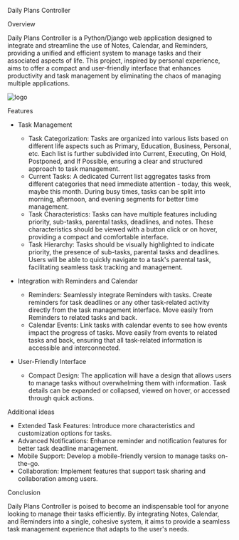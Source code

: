 Daily Plans Controller

Overview

Daily Plans Controller is a Python/Django web application designed to integrate and streamline the use of Notes, Calendar, and Reminders, providing a unified and efficient system to manage tasks and their associated aspects of life.
This project, inspired by personal experience, aims to offer a compact and user-friendly interface that enhances productivity and task management by eliminating the chaos of managing multiple applications.



![logo](https://github.com/inarvos/Daily_Plans_Controller/assets/37037175/95e06964-0c4a-4f7a-9434-fbe6a3226eaf)





Features

- Task Management

  - Task Categorization: Tasks are organized into various lists based on different life aspects such as Primary, Education, Business, Personal, etc. Each list is further subdivided into Current, Executing, On Hold, Postponed, and If Possible, ensuring a clear and structured approach to task management.
  - Current Tasks: A dedicated Current list aggregates tasks from different categories that need immediate attention - today, this week, maybe this month. During busy times, tasks can be split into morning, afternoon, and evening segments for better time management.
  - Task Characteristics: Tasks can have multiple features including priority, sub-tasks, parental tasks, deadlines, and notes. These characteristics should be viewed with a button click or on hover, providing a compact and comfortable interface.
  - Task Hierarchy: Tasks should be visually highlighted to indicate priority, the presence of sub-tasks, parental tasks and deadlines. Users will be able to quickly navigate to a task's parental task, facilitating seamless task tracking and management.

- Integration with Reminders and Calendar

  - Reminders: Seamlessly integrate Reminders with tasks. Create reminders for task deadlines or any other task-related activity directly from the task management interface. Move easily from Reminders to related tasks and back.
  - Calendar Events: Link tasks with calendar events to see how events impact the progress of tasks. Move easily from events to related tasks and back, ensuring that all task-related information is accessible and interconnected.

- User-Friendly Interface

  - Compact Design: The application will have a design that allows users to manage tasks without overwhelming them with information. Task details can be expanded or collapsed, viewed on hover, or accessed through quick actions.



Additional ideas

- Extended Task Features: Introduce more characteristics and customization options for tasks.
- Advanced Notifications: Enhance reminder and notification features for better task deadline management.
- Mobile Support: Develop a mobile-friendly version to manage tasks on-the-go.
- Collaboration: Implement features that support task sharing and collaboration among users.



Conclusion

Daily Plans Controller is poised to become an indispensable tool for anyone looking to manage their tasks efficiently. By integrating Notes, Calendar, and Reminders into a single, cohesive system, it aims to provide a seamless task management experience that adapts to the user's needs.
